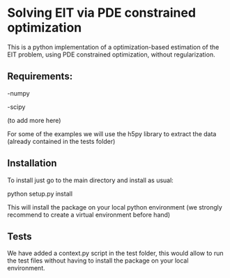 # Solving EIT via PDE constrained optimization

This is a python implementation of a optimization-based estimation of the EIT problem, using PDE constrained optimization, without regularization. 

## Requirements: 

-numpy

-scipy 

(to add more here)

For some of the examples we will use the h5py library to extract the data (already contained in the tests folder)

## Installation

To install just go to the main directory and install as usual: 

python setup.py install

This will install the package on your local python environment (we strongly recommend to create a virtual environment before hand)

## Tests

We have added a context.py script in the test folder, this would allow to run the test files without having to install the package on your local environment. 
